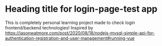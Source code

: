 # Heading title for login-page-test app
This is completely personal learning project made to check login frontend/backend technologies!
Inspired by <https://jasonwatmore.com/post/2020/08/18/nodejs-mysql-simple-api-for-authentication-registration-and-user-management#running-vue>